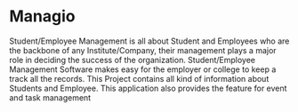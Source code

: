# Managio



Student/Employee Management is all about Student and Employees who
are the backbone of any Institute/Company, their management plays a major role in deciding
the success of the organization. Student/Employee Management Software makes easy for the
employer or college to keep a track all the records. This Project contains all kind of information
about Students and Employee. This application also provides the feature for event and task
management

